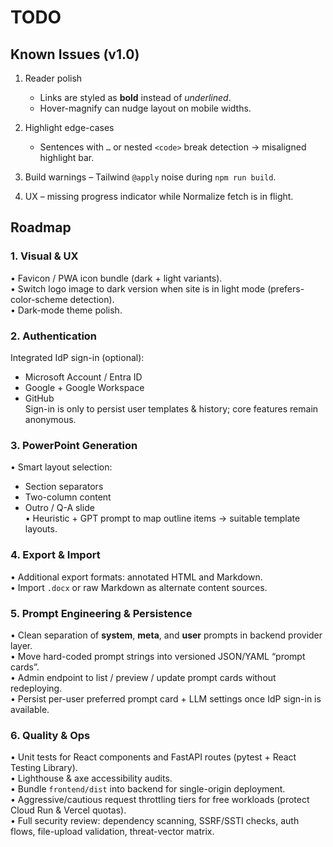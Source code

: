 # TODO

## Known Issues (v1.0)

1. Reader polish
   - Links are styled as **bold** instead of _underlined_.
   - Hover-magnify can nudge layout on mobile widths.

2. Highlight edge-cases
   - Sentences with `…` or nested `<code>` break detection → misaligned highlight bar.

3. Build warnings – Tailwind `@apply` noise during `npm run build`.

4. UX – missing progress indicator while Normalize fetch is in flight.

## Roadmap

### 1. Visual & UX
• Favicon / PWA icon bundle (dark + light variants).  
• Switch logo image to dark version when site is in light mode (prefers-color-scheme detection).  
• Dark-mode theme polish.

### 2. Authentication
Integrated IdP sign-in (optional):  
  - Microsoft Account / Entra ID  
  - Google + Google Workspace  
  - GitHub  
Sign-in is only to persist user templates & history; core features remain anonymous.

### 3. PowerPoint Generation
• Smart layout selection:   
  - Section separators  
  - Two-column content  
  - Outro / Q-A slide  
• Heuristic + GPT prompt to map outline items → suitable template layouts.

### 4. Export & Import
• Additional export formats: annotated HTML and Markdown.  
• Import `.docx` or raw Markdown as alternate content sources.

### 5. Prompt Engineering & Persistence
• Clean separation of **system**, **meta**, and **user** prompts in backend provider layer.  
• Move hard-coded prompt strings into versioned JSON/YAML “prompt cards”.  
• Admin endpoint to list / preview / update prompt cards without redeploying.  
• Persist per-user preferred prompt card + LLM settings once IdP sign-in is available.

### 6. Quality & Ops
• Unit tests for React components and FastAPI routes (pytest + React Testing Library).  
• Lighthouse & axe accessibility audits.  
• Bundle `frontend/dist` into backend for single-origin deployment.  
• Aggressive/cautious request throttling tiers for free workloads (protect Cloud Run & Vercel quotas).  
• Full security review: dependency scanning, SSRF/SSTI checks, auth flows, file-upload validation, threat-vector matrix.

